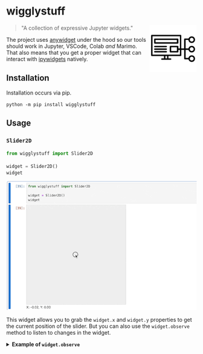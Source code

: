 # wigglystuff 

<img src="imgs/stuff.png" width=125 height=125 align="right" style="z-index: 9999;">

> "A collection of expressive Jupyter widgets."

The project uses [anywidget](https://anywidget.dev/) under the hood so our tools should work in Jupyter, VSCode, Colab *and* Marimo. That also means that you get a proper widget that can interact with [ipywidgets](https://ipywidgets.readthedocs.io/en/stable/) natively. 

## Installation 

Installation occurs via pip. 

```
python -m pip install wigglystuff
```

## Usage

### `Slider2D`

```python
from wigglystuff import Slider2D

widget = Slider2D()
widget
```

![](imgs/slider2d.gif)

This widget allows you to grab the `widget.x` and `widget.y` properties to get the current position of the slider. But you can also use the `widget.observe` method to listen to changes in the widget. 

<details>
<summary><b>Example of <code>widget.observe</code></b></summary>

```python
import ipywidgets
from wigglystuff import Slider2D

widget = Slider2D()
output = ipywidgets.Output()
state = [[0.0, 0.0]]

@output.capture(clear_output=True)
def on_change(change):
    if abs(widget.x - state[-1][0]) > 0.01:
        if abs(widget.y - state[-1][1]) > 0.01:
            state.append([widget.x, widget.y])
    for elem in state[-5:]:
        print(elem)

widget.observe(on_change)
on_change(None)
ipywidgets.HBox([widget, output])
```
</details>
